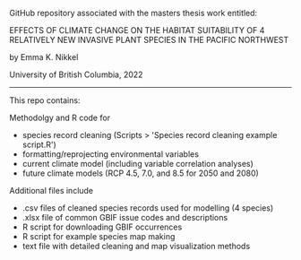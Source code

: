 GitHub repository associated with the masters thesis work entitled:

EFFECTS OF CLIMATE CHANGE ON THE HABITAT SUITABILITY OF 4 RELATIVELY NEW INVASIVE PLANT SPECIES IN THE PACIFIC NORTHWEST

by Emma K. Nikkel

University of British Columbia, 2022

***

This repo contains:

Methodolgy and R code for

  - species record cleaning 
  (Scripts > 'Species record cleaning example script.R')
  - formatting/reprojecting environmental variables
  - current climate model (including variable correlation analyses)
  - future climate models (RCP 4.5, 7.0, and 8.5 for 2050 and 2080)

Additional files include

  - .csv files of cleaned species records used for modelling (4 species)
  - .xlsx file of common GBIF issue codes and descriptions
  - R script for downloading GBIF occurrences
  - R script for example species map making
  - text file with detailed cleaning and map visualization methods

